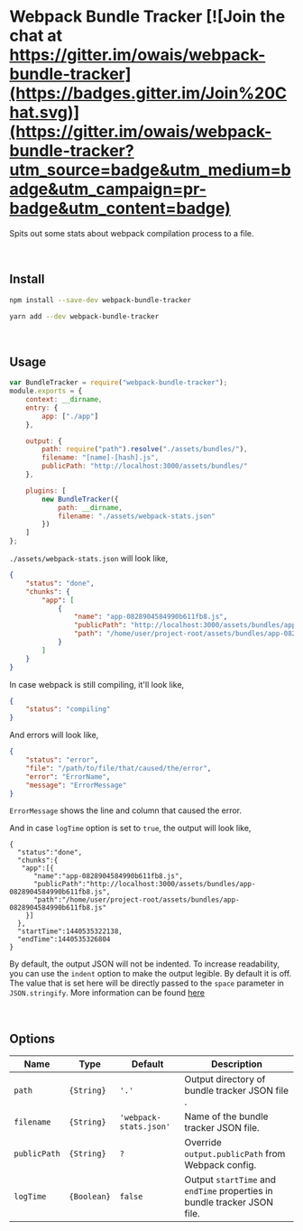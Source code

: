 # Webpack Bundle Tracker [![Join the chat at https://gitter.im/owais/webpack-bundle-tracker](https://badges.gitter.im/Join%20Chat.svg)](https://gitter.im/owais/webpack-bundle-tracker?utm_source=badge&utm_medium=badge&utm_campaign=pr-badge&utm_content=badge)

Spits out some stats about webpack compilation process to a file.

<br>

## Install

```bash
npm install --save-dev webpack-bundle-tracker
```

```bash
yarn add --dev webpack-bundle-tracker
```

<br>

## Usage

```javascript
var BundleTracker = require("webpack-bundle-tracker");
module.exports = {
	context: __dirname,
	entry: {
		app: ["./app"]
	},

	output: {
		path: require("path").resolve("./assets/bundles/"),
		filename: "[name]-[hash].js",
		publicPath: "http://localhost:3000/assets/bundles/"
	},

	plugins: [
		new BundleTracker({
			path: __dirname,
			filename: "./assets/webpack-stats.json"
		})
	]
};
```

`./assets/webpack-stats.json` will look like,

```json
{
	"status": "done",
	"chunks": {
		"app": [
			{
				"name": "app-0828904584990b611fb8.js",
				"publicPath": "http://localhost:3000/assets/bundles/app-0828904584990b611fb8.js",
				"path": "/home/user/project-root/assets/bundles/app-0828904584990b611fb8.js"
			}
		]
	}
}
```

In case webpack is still compiling, it'll look like,

```json
{
	"status": "compiling"
}
```

And errors will look like,

```json
{
	"status": "error",
	"file": "/path/to/file/that/caused/the/error",
	"error": "ErrorName",
	"message": "ErrorMessage"
}
```

`ErrorMessage` shows the line and column that caused the error.

And in case `logTime` option is set to `true`, the output will look like,

```
{
  "status":"done",
  "chunks":{
   "app":[{
      "name":"app-0828904584990b611fb8.js",
      "publicPath":"http://localhost:3000/assets/bundles/app-0828904584990b611fb8.js",
      "path":"/home/user/project-root/assets/bundles/app-0828904584990b611fb8.js"
    }]
  },
  "startTime":1440535322138,
  "endTime":1440535326804
}
```

By default, the output JSON will not be indented. To increase readability, you can use the `indent`
option to make the output legible. By default it is off. The value that is set here will be directly
passed to the `space` parameter in `JSON.stringify`. More information can be found [here](https://developer.mozilla.org/en-US/docs/Web/JavaScript/Reference/Global_Objects/JSON/stringify)


<br>

## Options

| Name         | Type        | Default                | Description                                                              |
| ------------ | ----------- | ---------------------- | ------------------------------------------------------------------------ |
| `path`       | `{String}`  | `'.'`                  | Output directory of bundle tracker JSON file .                           |
| `filename`   | `{String}`  | `'webpack-stats.json'` | Name of the bundle tracker JSON file.                                    |
| `publicPath` | `{String}`  | `?`                    | Override `output.publicPath` from Webpack config.                        |
| `logTime`    | `{Boolean}` | `false`                | Output `startTime` and `endTime` properties in bundle tracker JSON file. |
